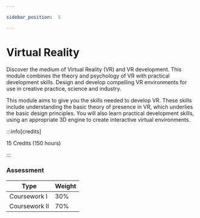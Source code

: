 ```yaml
---

sidebar_position:  5

---
```


# Virtual Reality
  
Discover the medium of Virtual Reality (VR) and VR development. This module combines the theory and psychology of VR with practical development skills. Design and develop compelling VR environments for use in creative practice, science and industry.

This module aims to give you the skills needed to develop VR. These skills include understanding the basic theory of presence in VR, which underlies the basic design principles. You will also learn practical development skills, using an appropriate 3D engine to create interactive virtual environments.

:::info[credits]

15 Credits (150 hours)

:::

### Assessment

|Type       |Weight|
|-----------|------|
|Coursework  I |30%   |
|Coursework II |70%   |